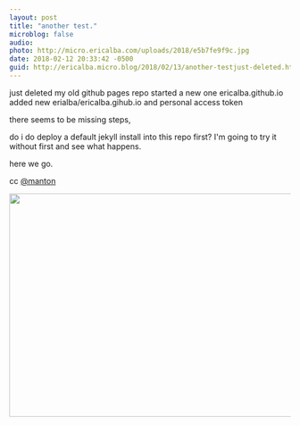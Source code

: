 ```yaml
---
layout: post
title: "another test."
microblog: false
audio: 
photo: http://micro.ericalba.com/uploads/2018/e5b7fe9f9c.jpg
date: 2018-02-12 20:33:42 -0500
guid: http://ericalba.micro.blog/2018/02/13/another-testjust-deleted.html
---
```

just deleted my old github pages repo
started a new one ericalba.github.io
added new erialba/ericalba.gihub.io and personal access token 

there seems to be missing steps, 

do i do deploy a default jekyll install into this repo first? I'm going to try it without first and see what happens.

here we go.

cc [@manton](https://micro.blog/manton)

<img src="http://micro.ericalba.com/uploads/2018/e5b7fe9f9c.jpg" width="600" height="400" />
